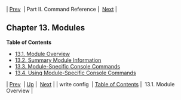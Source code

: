 | [Prev](console_commands.write_config)  | Part II. Command Reference |  [Next](modules.overview.implicit) |
## Chapter 13. Modules
**Table of Contents**

* [13.1\. Module Overview](modules.overview.implicit)
* [13.2\. Summary Module Information](modules.summary)
* [13.3\. Module-Specific Console Commands](module_specific_console_commands)
* [13.4\. Using Module-Specific Console Commands](module_specific_console_commands.using)

| [Prev](console_commands.write_config)  | [Up](p.command.ref) |  [Next](modules.overview.implicit) |
| write config  | [Table of Contents](index) |  13.1. Module Overview |
